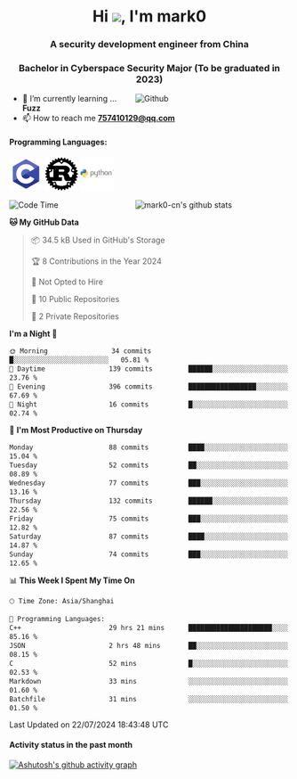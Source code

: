 <h1 align="center">Hi <img src="https://raw.githubusercontent.com/iampavangandhi/iampavangandhi/master/gifs/Hi.gif" width="30px">, I'm mark0</h1>

<h3 align="center">A security development engineer from China</h3>
<h3 align="center">Bachelor in Cyberspace Security Major (To be graduated in 2023)</h3>

<img width="55%" align="right" alt="Github" src="https://raw.githubusercontent.com/onimur/.github/master/.resources/git-header.svg" />

<!-- - 🔭 I’m currently working on **vKarma Webapp** -->
<!-- - 💬 Ask me about ... **Web Develpoment** -->
<!-- - 😄 Employement ... **Open for intern opportunities** -->
<!-- - ⚡ Fun fact ... **Anime**❤ -->
- 🌱 I’m currently learning ... **Fuzz**
- 📫 How to reach me **757410129@qq.com**
<!-- - 📨 Or reach me **757410129@qq.com** -->

<h4>Programming Languages: </h4>
<p align="left">
 <img style="margin: auto;" src="https://raw.githubusercontent.com/sachinverma53121/sachinverma53121/master/icons/c.png" alt=c width="60" height="60"/>
 <img style="margin: auto;" src="https://raw.githubusercontent.com/mark0-cn/blog_img/master/img/202309031232124.png" alt=cplusplus width="60" height="60"/>
 <img style="margin: auto;" src="https://raw.githubusercontent.com/sachinverma53121/sachinverma53121/master/icons/python.png" alt=python width="60" height="60"/>
</p>


<img width="55%" align="right" alt="mark0-cn's github stats" src="https://github-readme-stats.vercel.app/api?username=mark0-cn&show_icons=true&hide_border=true" />

<!--START_SECTION:waka-->
![Code Time](http://img.shields.io/badge/Code%20Time-2%2C315%20hrs%2018%20mins-blue)

**🐱 My GitHub Data** 

> 📦 34.5 kB Used in GitHub's Storage 
 > 
> 🏆 8 Contributions in the Year 2024
 > 
> 🚫 Not Opted to Hire
 > 
> 📜 10 Public Repositories 
 > 
> 🔑 2 Private Repositories 
 > 
**I'm a Night 🦉** 

```text
🌞 Morning                34 commits          █░░░░░░░░░░░░░░░░░░░░░░░░   05.81 % 
🌆 Daytime                139 commits         ██████░░░░░░░░░░░░░░░░░░░   23.76 % 
🌃 Evening                396 commits         █████████████████░░░░░░░░   67.69 % 
🌙 Night                  16 commits          █░░░░░░░░░░░░░░░░░░░░░░░░   02.74 % 
```
📅 **I'm Most Productive on Thursday** 

```text
Monday                   88 commits          ████░░░░░░░░░░░░░░░░░░░░░   15.04 % 
Tuesday                  52 commits          ██░░░░░░░░░░░░░░░░░░░░░░░   08.89 % 
Wednesday                77 commits          ███░░░░░░░░░░░░░░░░░░░░░░   13.16 % 
Thursday                 132 commits         ██████░░░░░░░░░░░░░░░░░░░   22.56 % 
Friday                   75 commits          ███░░░░░░░░░░░░░░░░░░░░░░   12.82 % 
Saturday                 87 commits          ████░░░░░░░░░░░░░░░░░░░░░   14.87 % 
Sunday                   74 commits          ███░░░░░░░░░░░░░░░░░░░░░░   12.65 % 
```


📊 **This Week I Spent My Time On** 

```text
🕑︎ Time Zone: Asia/Shanghai

💬 Programming Languages: 
C++                      29 hrs 21 mins      █████████████████████░░░░   85.16 % 
JSON                     2 hrs 48 mins       ██░░░░░░░░░░░░░░░░░░░░░░░   08.15 % 
C                        52 mins             █░░░░░░░░░░░░░░░░░░░░░░░░   02.53 % 
Markdown                 33 mins             ░░░░░░░░░░░░░░░░░░░░░░░░░   01.60 % 
Batchfile                31 mins             ░░░░░░░░░░░░░░░░░░░░░░░░░   01.50 % 
```


 Last Updated on 22/07/2024 18:43:48 UTC
<!--END_SECTION:waka-->

<h4>Activity status in the past month</h4>

[![Ashutosh's github activity graph](https://github-readme-activity-graph.vercel.app/graph?username=mark0-cn&theme=dracula)](https://github.com/ashutosh00710/github-readme-activity-graph)

<!--
**mark0-cn/mark0-cn** is a ✨ _special_ ✨ repository because its `README.md` (this file) appears on your GitHub profile.

Here are some ideas to get you started:

- 🔭 I’m currently working on ...
- 🌱 I’m currently learning ...
- 👯 I’m looking to collaborate on ...
- 🤔 I’m looking for help with ...
- 💬 Ask me about ...
- 📫 How to reach me: ...
- 😄 Pronouns: ...
- ⚡ Fun fact: ...
-->
